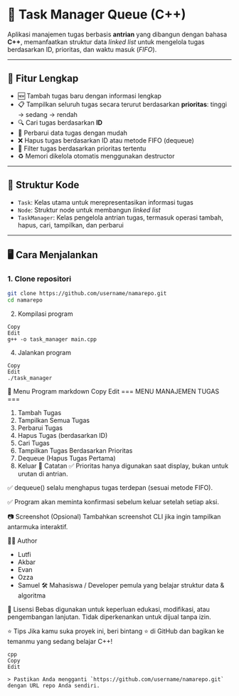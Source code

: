# 🚀 Task Manager Queue (C++)

Aplikasi manajemen tugas berbasis **antrian** yang dibangun dengan bahasa **C++**, memanfaatkan struktur data _linked list_ untuk mengelola tugas berdasarkan ID, prioritas, dan waktu masuk (_FIFO_).

---

## 🔧 Fitur Lengkap

- 🆕 Tambah tugas baru dengan informasi lengkap
- 📋 Tampilkan seluruh tugas secara terurut berdasarkan **prioritas**: tinggi → sedang → rendah
- 🔍 Cari tugas berdasarkan **ID**
- 📝 Perbarui data tugas dengan mudah
- ❌ Hapus tugas berdasarkan ID atau metode FIFO (dequeue)
- 🎯 Filter tugas berdasarkan prioritas tertentu
- ♻️ Memori dikelola otomatis menggunakan destructor

---

## 🧠 Struktur Kode

- `Task`: Kelas utama untuk merepresentasikan informasi tugas
- `Node`: Struktur node untuk membangun _linked list_
- `TaskManager`: Kelas pengelola antrian tugas, termasuk operasi tambah, hapus, cari, tampilkan, dan perbarui

---

## 🖥️ Cara Menjalankan

### 1. Clone repositori
```bash
git clone https://github.com/username/namarepo.git
cd namarepo
```
2. Kompilasi program
```
Copy
Edit
g++ -o task_manager main.cpp
```
4. Jalankan program
```
Copy
Edit
./task_manager
```
📌 Menu Program
markdown
Copy
Edit
=== MENU MANAJEMEN TUGAS ===
1. Tambah Tugas
2. Tampilkan Semua Tugas
3. Perbarui Tugas
4. Hapus Tugas (berdasarkan ID)
5. Cari Tugas
6. Tampilkan Tugas Berdasarkan Prioritas
7. Dequeue (Hapus Tugas Pertama)
8. Keluar
📝 Catatan
✅ Prioritas hanya digunakan saat display, bukan untuk urutan di antrian.

✅ dequeue() selalu menghapus tugas terdepan (sesuai metode FIFO).

✅ Program akan meminta konfirmasi sebelum keluar setelah setiap aksi.

📷 Screenshot (Opsional)
Tambahkan screenshot CLI jika ingin tampilkan antarmuka interaktif.

👨‍💻 Author
- Lutfi
- Akbar
- Evan
- Ozza
- Samuel
🛠 Mahasiswa / Developer pemula yang belajar struktur data & algoritma

📄 Lisensi
Bebas digunakan untuk keperluan edukasi, modifikasi, atau pengembangan lanjutan. Tidak diperkenankan untuk dijual tanpa izin.

⭐ Tips
Jika kamu suka proyek ini, beri bintang ⭐ di GitHub dan bagikan ke temanmu yang sedang belajar C++!
```
cpp
Copy
Edit

> Pastikan Anda mengganti `https://github.com/username/namarepo.git` dengan URL repo Anda sendiri.
